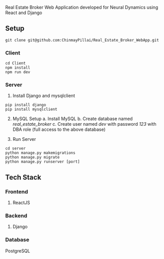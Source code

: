 Real Estate Broker Web Application developed for Neural Dynamics using React and Django

## Setup

```
git clone git@github.com:ChinmayPillai/Real_Estate_Broker_WebApp.git
```

### Client 
```
cd Client
npm install
npm run dev
```

### Server

1. Install Django and mysqlclient
```
pip install django
pip install mysqlclient
```

2. MySQL Setup
    a. Install MySQL
    b. Create database named *real_estate_broker*
    c. Create user named *dev* with password *123* with DBA role (full access to the above database)

3. Run Server
```
cd server
python manage.py makemigrations
python manage.py migrate 
python manage.py runserver [port]
```

## Tech Stack

### Frontend
1. ReactJS

### Backend
1. Django

### Database
PostgreSQL
